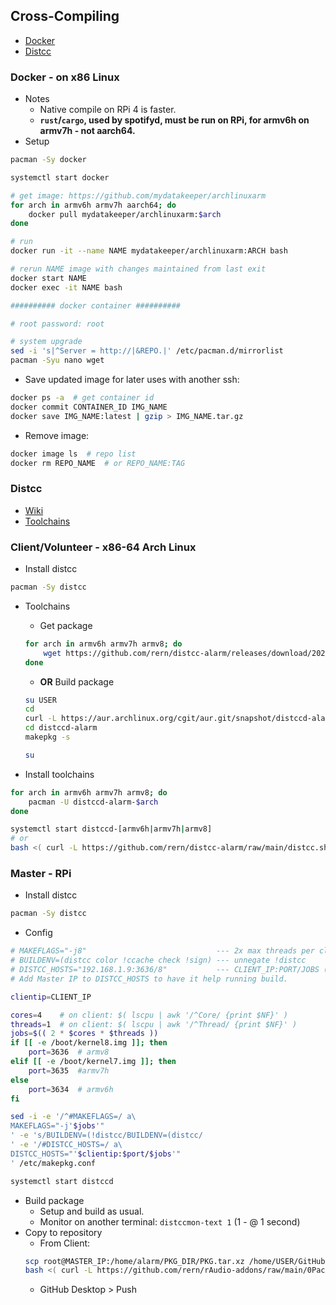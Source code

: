 Cross-Compiling
---
- [Docker](#docker)
- [Distcc](#distcc)

### Docker - on x86 Linux
- Notes
	- Native compile on RPi 4 is faster.
	- **`rust`/`cargo`, used by spotifyd,  must be run on RPi, for armv6h on armv7h - not aarch64.**
- Setup
```sh
pacman -Sy docker

systemctl start docker

# get image: https://github.com/mydatakeeper/archlinuxarm
for arch in armv6h armv7h aarch64; do
	docker pull mydatakeeper/archlinuxarm:$arch
done

# run
docker run -it --name NAME mydatakeeper/archlinuxarm:ARCH bash

# rerun NAME image with changes maintained from last exit
docker start NAME
docker exec -it NAME bash

########## docker container ##########

# root password: root

# system upgrade
sed -i 's|^Server = http://|&REPO.|' /etc/pacman.d/mirrorlist
pacman -Syu nano wget
```
- Save updated image for later uses with another ssh:
```sh
docker ps -a  # get container id
docker commit CONTAINER_ID IMG_NAME
docker save IMG_NAME:latest | gzip > IMG_NAME.tar.gz
```
- Remove image:
```sh
docker image ls  # repo list
docker rm REPO_NAME  # or REPO_NAME:TAG
```

### Distcc
- [Wiki](https://archlinuxarm.org/wiki/Distributed_Compiling)
- [Toolchains](https://aur.archlinux.org/packages/distccd-alarm-armv7h/)

### Client/Volunteer - x86-64 Arch Linux
- Install distcc
```sh
pacman -Sy distcc
```
- Toolchains
	- Get package
	```sh
	for arch in armv6h armv7h armv8; do
		wget https://github.com/rern/distcc-alarm/releases/download/20200823/distccd-alarm-$arch-10.2.0.20200823-3-x86_64.pkg.tar.zst
	done
	```

	- **OR** Build package
	```sh
	su USER
	cd
	curl -L https://aur.archlinux.org/cgit/aur.git/snapshot/distccd-alarm.tar.gz | bsdtar xf -
	cd distccd-alarm
	makepkg -s

	su
	```

- Install toolchains
```sh
for arch in armv6h armv7h armv8; do
	pacman -U distccd-alarm-$arch
done

systemctl start distccd-[armv6h|armv7h|armv8]
# or
bash <( curl -L https://github.com/rern/distcc-alarm/raw/main/distcc.sh )
```

### Master - RPi
- Install distcc
```sh
pacman -Sy distcc
```
- Config
```sh
# MAKEFLAGS="-j8"                             --- 2x max threads per client
# BUILDENV=(distcc color !ccache check !sign) --- unnegate !distcc
# DISTCC_HOSTS="192.168.1.9:3636/8"           --- CLIENT_IP:PORT/JOBS (JOBS: 2x max threads per client)
# Add Master IP to DISTCC_HOSTS to have it help running build.

clientip=CLIENT_IP

cores=4    # on client: $( lscpu | awk '/^Core/ {print $NF}' )
threads=1  # on client: $( lscpu | awk '/^Thread/ {print $NF}' )
jobs=$(( 2 * $cores * $threads ))
if [[ -e /boot/kernel8.img ]]; then
	port=3636  # armv8
elif [[ -e /boot/kernel7.img ]]; then
	port=3635  #armv7h
else
	port=3634  # armv6h
fi

sed -i -e '/^#MAKEFLAGS=/ a\
MAKEFLAGS="-j'$jobs'"
' -e 's/BUILDENV=(!distcc/BUILDENV=(distcc/
' -e '/#DISTCC_HOSTS=/ a\
DISTCC_HOSTS="'$clientip:$port/$jobs'"
' /etc/makepkg.conf

systemctl start distccd
```
- Build package
	- Setup and build as usual.
	- Monitor on another terminal: `distccmon-text 1` (1 - @ 1 second)
- Copy to repository
	- From Client:
	```sh
	scp root@MASTER_IP:/home/alarm/PKG_DIR/PKG.tar.xz /home/USER/GitHub/rern.github.io/ARCH
	bash <( curl -L https://github.com/rern/rAudio-addons/raw/main/0Packages/repoupdate.sh )	
	```
	- GitHub Desktop > Push
